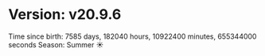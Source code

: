 # Version: v20.9.6
Time since birth: 7585 days, 182040 hours, 10922400 minutes, 655344000 seconds
Season: Summer ☀️
